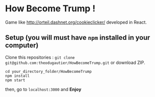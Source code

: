 # How Become Trump !

Game like http://orteil.dashnet.org/cookieclicker/ developed in React.

## Setup (you will must have `npm` installed in your computer)

Clone this repositories : `git clone git@github.com:theodugautier/HowBecomeTrump.git` or download ZIP.

```
cd your_directory_folder/HowBecomeTrump
npm install
npm start
```
then, go to `localhost:3000` and **Enjoy**

